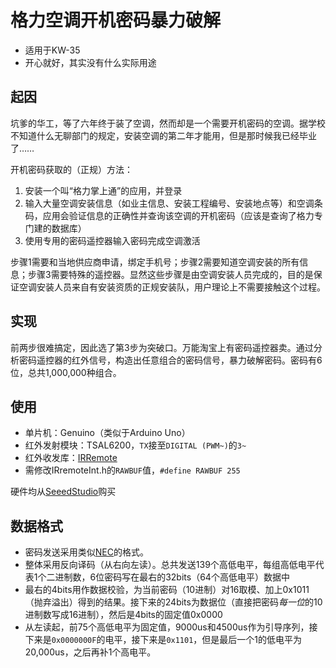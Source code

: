 # 格力空调开机密码暴力破解
- 适用于KW-35
- 开心就好，其实没有什么实际用途

## 起因
坑爹的华工，等了六年终于装了空调，然而却是一个需要开机密码的空调。据学校不知道什么无聊部门的规定，安装空调的第二年才能用，但是那时候我已经毕业了……

开机密码获取的（正规）方法：

1. 安装一个叫“格力掌上通”的应用，并登录
2. 输入大量空调安装信息（如业主信息、安装工程编号、安装地点等）和空调条码，应用会验证信息的正确性并查询该空调的开机密码（应该是查询了格力专门建的数据库）
3. 使用专用的密码遥控器输入密码完成空调激活

步骤1需要和当地供应商申请，绑定手机号；步骤2需要知道空调安装的所有信息；步骤3需要特殊的遥控器。显然这些步骤是由空调安装人员完成的，目的是保证空调安装人员来自有安装资质的正规安装队，用户理论上不需要接触这个过程。

## 实现
前两步很难搞定，因此选了第3步为突破口。万能淘宝上有密码遥控器卖。通过分析密码遥控器的红外信号，构造出任意组合的密码信号，暴力破解密码。密码有6位，总共1,000,000种组合。

## 使用
- 单片机：Genuino（类似于Arduino Uno）
- 红外发射模块：TSAL6200，`TX`接至`DIGITAL (PWM~)`的`3~`
- 红外收发库：[IRRemote](https://github.com/z3t0/Arduino-IRremote)
- 需修改IRremoteInt.h的`RAWBUF`值，`#define RAWBUF 255`

硬件均从[SeeedStudio](https://seeedstudio.taobao.com)购买

## 数据格式
- 密码发送采用类似[NEC](http://techdocs.altium.com/display/FPGA/NEC+Infrared+Transmission+Protocol)的格式。
- 整体采用反向译码（从右向左读）。总共发送139个高低电平，每组高低电平代表1个二进制数，6位密码写在最右的32bits（64个高低电平）数据中
- 最右的4bits用作数据校验，为当前密码（10进制）对16取模、加上0x1011（抛弃溢出）得到的结果。接下来的24bits为数据位（直接把密码*每一位*的10进制数写成16进制），然后是4bits的固定值0x0000
- 从左读起，前75个高低电平为固定值，9000us和4500us作为引导序列，接下来是`0x0000000F`的电平，接下来是`0x1101`，但是最后一个1的低电平为20,000us，之后再补1个高电平。
